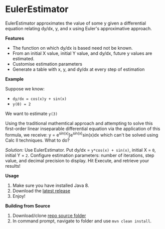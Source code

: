 # EulerEstimator

EulerEstimator approximates the value of some y given a differential equation relating dy/dx, y, and x using Euler's approximative approach.

**Features**
* The function on which dy/dx is based need not be known.
* From an initial X value, initial Y value, and dy/dx, future y values are estimated.
* Customise estimation parameters
* Generate a table with x, y, and dy/dx at every step of estimation

**Example**

Suppose we know:
* `dy/dx = cos(x)y + sin(x)`
* `y(0) = 2`

We want to estimate `y(3)`

Using the traditional mathemtical approach and attempting to solve this first-order linear inseparable differential equation via the application of this formula, we receive:
y = e<sup>sin(x)</sup>∫e<sup>sin(x)</sup>sin(x)dx
which can't be solved using Calc II techniques. What to do?

*Solution:* Use EulerEstimator. Put dy/dx = `y*cos(x) + sin(x)`, initial X = `0`, initial Y = `2`. Configure estimation parameters: number of iterations, step value, and decimal precision to display. Hit Execute, and retrieve your results!

**Usage**
1. Make sure you have installed Java 8.
2. Download the [latest release](https://github.com/A248/EulerEstimator/releases)
3. Enjoy!

**Building from Source**

1. Download/clone [repo source folder](https://github.com/A248/EulerEstimator/tree/master/Estimator)
2. In command prompt, navigate to folder and use `mvn clean install`.
